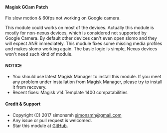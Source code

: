 #### Magisk GCam Patch

Fix slow motion & 60fps not working on Google camera.

This module could works on most of the devices. Actually this module is mostly for non-nexus devices, which is considered not supported by Google Camera. By default other devices can't even open slomo and they will expect ANR immediately. This module fixes some missing media profiles and makes slomo working again. The basic logic is simple, Nexus devices won't need such kind of module.

#### NOTICE

* You should use latest Magisk Manager to install this module. If you meet any problem under installation from Magisk Manager, please try to install it from recovery.
* Recent fixes:
Magisk v14 Template 1400 compatabilities

#### Credit & Support

* Copyright (C) 2017 simonsmh <simonsmh@gmail.com>
* Any issue or pull request is welcomed.
* Star this module at [GitHub](https://github.com/Magisk-Modules-Repo/magisk-gcam-patch).
